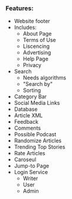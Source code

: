 ### Features:
* Website footer
* Includes:
  * About Page
  * Terms of Use
  * Liscencing
  * Advertising
  * Help Page
  * Privacy
* Search
  * Needs algorithms
  * "Search by"
  * Sorting
* Category Bar
* Social Media Links
* Database
* Article XML
* Feedback
* Comments
* Possible Podcast
* Randomize Articles
* Trending Top Stories
* Rate Articles
* Caroseul
* Jump-to Page
* Login Service
  * Writer
  * User
  * Admin
